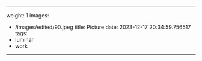 
---
weight: 1
images:
- /images/edited/90.jpeg
title: Picture
date: 2023-12-17 20:34:59.756517
tags:
- luminar
- work
---